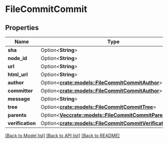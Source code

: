 # FileCommitCommit

## Properties

Name | Type | Description | Notes
------------ | ------------- | ------------- | -------------
**sha** | Option<**String**> |  | [optional]
**node_id** | Option<**String**> |  | [optional]
**url** | Option<**String**> |  | [optional]
**html_url** | Option<**String**> |  | [optional]
**author** | Option<[**crate::models::FileCommitCommitAuthor**](file_commit_commit_author.md)> |  | [optional]
**committer** | Option<[**crate::models::FileCommitCommitAuthor**](file_commit_commit_author.md)> |  | [optional]
**message** | Option<**String**> |  | [optional]
**tree** | Option<[**crate::models::FileCommitCommitTree**](file_commit_commit_tree.md)> |  | [optional]
**parents** | Option<[**Vec<crate::models::FileCommitCommitParentsInner>**](file_commit_commit_parents_inner.md)> |  | [optional]
**verification** | Option<[**crate::models::FileCommitCommitVerification**](file_commit_commit_verification.md)> |  | [optional]

[[Back to Model list]](../README.md#documentation-for-models) [[Back to API list]](../README.md#documentation-for-api-endpoints) [[Back to README]](../README.md)


